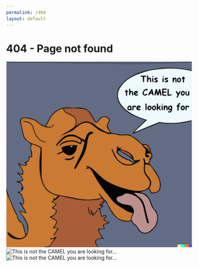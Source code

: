 ```yaml
---
permalink: /404
layout: default
---
```

# 404 - Page not found



![This is not the CAMEL you are looking for...](assets/404_camel.svg)  
![This is not the CAMEL you are looking for...](../assets/404_camel.svg)  
![This is not the CAMEL you are looking for...](../../assets/404_camel.svg)  